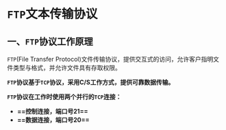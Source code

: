 # `FTP`文本传输协议

## 一、`FTP`协议工作原理

`FTP`(File Transfer Protocol)文件传输协议，提供交互式的访问，允许客户指明文件类型与格式，并允许文件具有存取权限。

**`FTP`协议基于`TCP`协议，采用C/S工作方式，提供可靠数据传输。**

**`FTP`协议在工作时使用两个并行的`TCP`连接：**

+ **==控制连接，端口号21==**
+ **==数据连接，端口号20==**